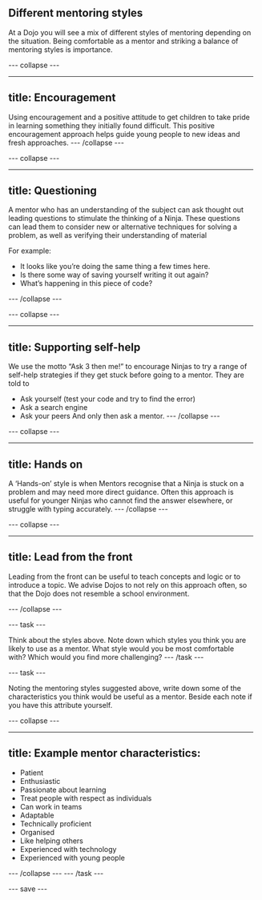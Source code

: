 ## Different mentoring styles 

<div style="display: flex; flex-wrap: wrap">
<div style="flex-basis: 200px; flex-grow: 1; margin-right: 15px;">
At a Dojo you will see a mix of different styles of mentoring depending on the situation. Being comfortable as a mentor and striking a balance of mentoring styles is importance.

  

--- collapse ---

---
title: Encouragement
---
Using encouragement and a positive attitude to get children to take pride in learning something they initially found difficult. This positive encouragement approach helps guide young people to new ideas and fresh approaches.
--- /collapse ---
  
--- collapse ---

---
title: Questioning
---
A mentor who has an understanding of the subject can ask thought out leading questions to stimulate the thinking of a Ninja. These questions can lead them to consider new or alternative techniques for solving a problem, as well as verifying their understanding of material
  
For example:
+ It looks like you’re doing the same thing a few times here. 
+ Is there some way of saving yourself writing it out again? 
+ What’s happening in this piece of code?

--- /collapse ---
  
--- collapse ---

---
title: Supporting self-help
---
We use the motto “Ask 3 then me!” to encourage Ninjas to try a range of self-help strategies if they get stuck before going to a mentor. They are told to 
+ Ask yourself (test your code and try to find the error)
+ Ask a search engine
+ Ask your peers
And only then ask a mentor.
--- /collapse ---
  
  
--- collapse ---

---
title: Hands on
---
A ‘Hands-on’ style is when Mentors recognise that a Ninja is stuck on a problem and may need more direct guidance. Often this approach is useful for younger Ninjas who cannot find the answer elsewhere, or struggle with typing accurately.
--- /collapse ---
  
  
--- collapse ---

---
title: Lead from the front
---
Leading from the front can be useful to teach concepts and logic or to introduce a topic. We advise Dojos to not rely on this approach often, so that the Dojo does not resemble a school environment.

--- /collapse ---
  
  
--- task ---

Think about the styles above. Note down which styles you think you are likely to use as a mentor. 
What style would you be most comfortable with? 
Which would you find more challenging?
--- /task ---

--- task ---

Noting the mentoring styles suggested above, write down some of the characteristics you think would be useful as a mentor. Beside each note if you have this attribute yourself. 
  
--- collapse ---

---
title: Example mentor characteristics:
---
+ Patient
+ Enthusiastic
+ Passionate about learning
+ Treat people with respect as individuals
+ Can work in teams
+ Adaptable
+ Technically proficient
+ Organised
+ Like helping others
+ Experienced with technology
+ Experienced with young people

--- /collapse ---
--- /task ---

--- save ---
